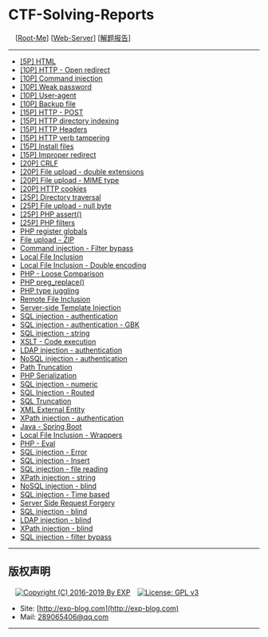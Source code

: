 # CTF-Solving-Reports
　[[Root-Me](https://www.root-me.org/)] [[Web-Server](https://www.root-me.org/en/Challenges/Web-Server/)] [[解题报告](http://exp-blog.com/2019/01/02/pid-2597/12/)]

------

- [\[5P\] HTML](https://github.com/lyy289065406/CTF-Solving-Reports/tree/master/rootme/Web-Server/%5B01%5D%20%5B5P%5D%20HTML)
- [\[10P\] HTTP - Open redirect](https://github.com/lyy289065406/CTF-Solving-Reports/tree/master/rootme/Web-Server/%5B02%5D%20%5B10P%5D%20HTTP%20-%20Open%20redirect)
- [\[10P\] Command injection](https://github.com/lyy289065406/CTF-Solving-Reports/tree/master/rootme/Web-Server/%5B03%5D%20%5B10P%5D%20Command%20injection)
- [\[10P\] Weak password](https://github.com/lyy289065406/CTF-Solving-Reports/tree/master/rootme/Web-Server/%5B04%5D%20%5B10P%5D%20Weak%20password)
- [\[10P\] User-agent](https://github.com/lyy289065406/CTF-Solving-Reports/tree/master/rootme/Web-Server/%5B05%5D%20%5B10P%5D%20User-agent)
- [\[10P\] Backup file](https://github.com/lyy289065406/CTF-Solving-Reports/tree/master/rootme/Web-Server/%5B06%5D%20%5B10P%5D%20Backup%20file)
- [\[15P\] HTTP - POST](https://github.com/lyy289065406/CTF-Solving-Reports/tree/master/rootme/Web-Server/%5B07%5D%20%5B15P%5D%20HTTP%20-%20POST)
- [\[15P\] HTTP directory indexing](https://github.com/lyy289065406/CTF-Solving-Reports/tree/master/rootme/Web-Server/%5B08%5D%20%5B15P%5D%20HTTP%20directory%20indexing)
- [\[15P\] HTTP Headers](https://github.com/lyy289065406/CTF-Solving-Reports/tree/master/rootme/Web-Server/%5B09%5D%20%5B15P%5D%20HTTP%20Headers)
- [\[15P\] HTTP verb tampering](https://github.com/lyy289065406/CTF-Solving-Reports/tree/master/rootme/Web-Server/%5B10%5D%20%5B15P%5D%20HTTP%20verb%20tampering)
- [\[15P\] Install files](https://github.com/lyy289065406/CTF-Solving-Reports/tree/master/rootme/Web-Server/%5B11%5D%20%5B15P%5D%20Install%20files)
- [\[15P\] Improper redirect](https://github.com/lyy289065406/CTF-Solving-Reports/tree/master/rootme/Web-Server/%5B12%5D%20%5B15P%5D%20Improper%20redirect)
- [\[20P\] CRLF](https://github.com/lyy289065406/CTF-Solving-Reports/tree/master/rootme/Web-Server/%5B13%5D%20%5B20P%5D%20CRLF)
- [\[20P\] File upload - double extensions](https://github.com/lyy289065406/CTF-Solving-Reports/tree/master/rootme/Web-Server/%5B14%5D%20%5B20P%5D%20File%20upload%20-%20double%20extensions)
- [\[20P\] File upload - MIME type](https://github.com/lyy289065406/CTF-Solving-Reports/tree/master/rootme/Web-Server/%5B15%5D%20%5B20P%5D%20File%20upload%20-%20MIME%20type)
- [\[20P\] HTTP cookies](https://github.com/lyy289065406/CTF-Solving-Reports/tree/master/rootme/Web-Server/%5B16%5D%20%5B20P%5D%20HTTP%20cookies)
- [\[25P\] Directory traversal](https://github.com/lyy289065406/CTF-Solving-Reports/tree/master/rootme/Web-Server/%5B17%5D%20%5B25P%5D%20Directory%20traversal)
- [\[25P\] File upload - null byte](https://github.com/lyy289065406/CTF-Solving-Reports/tree/master/rootme/Web-Server/%5B18%5D%20%5B25P%5D%20File%20upload%20-%20null%20byte)
- [\[25P\] PHP assert()](https://github.com/lyy289065406/CTF-Solving-Reports/tree/master/rootme/Web-Server/%5B19%5D%20%5B25P%5D%20PHP%20assert)
- [\[25P\] PHP filters](https://github.com/lyy289065406/CTF-Solving-Reports/tree/master/rootme/Web-Server/%5B20%5D%20%5B25P%5D%20PHP%20filters)
- [PHP register globals](#)
- [File upload - ZIP](#)
- [Command injection - Filter bypass](#)
- [Local File Inclusion](#)
- [Local File Inclusion - Double encoding](#)
- [PHP - Loose Comparison](#)
- [PHP preg_replace()](#)
- [PHP type juggling](#)
- [Remote File Inclusion](#)
- [Server-side Template Injection](#)
- [SQL injection - authentication](#)
- [SQL injection - authentication - GBK](#)
- [SQL injection - string](#)
- [XSLT - Code execution](#)
- [LDAP injection - authentication](#)
- [NoSQL injection - authentication](#)
- [Path Truncation](#)
- [PHP Serialization](#)
- [SQL injection - numeric](#)
- [SQL Injection - Routed](#)
- [SQL Truncation](#)
- [XML External Entity](#)
- [XPath injection - authentication](#)
- [Java - Spring Boot](#)
- [Local File Inclusion - Wrappers](#)
- [PHP - Eval](#)
- [SQL injection - Error](#)
- [SQL injection - Insert](#)
- [SQL injection - file reading](#)
- [XPath injection - string](#)
- [NoSQL injection - blind](#)
- [SQL injection - Time based](#)
- [Server Side Request Forgery](#)
- [SQL injection - blind](#)
- [LDAP injection - blind](#)
- [XPath injection - blind](#)
- [SQL injection - filter bypass](#)

------

## 版权声明

　[![Copyright (C) 2016-2019 By EXP](https://img.shields.io/badge/Copyright%20(C)-2016~2019%20By%20EXP-blue.svg)](http://exp-blog.com)　[![License: GPL v3](https://img.shields.io/badge/License-GPL%20v3-blue.svg)](https://www.gnu.org/licenses/gpl-3.0)
  

- Site: [http://exp-blog.com](http://exp-blog.com) 
- Mail: <a href="mailto:289065406@qq.com?subject=[EXP's Github]%20Your%20Question%20（请写下您的疑问）&amp;body=What%20can%20I%20help%20you?%20（需要我提供什么帮助吗？）">289065406@qq.com</a>


------
